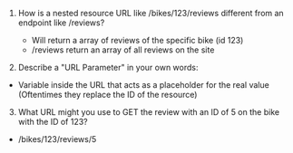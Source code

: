 1. How is a nested resource URL like /bikes/123/reviews
   different from an endpoint like /reviews?

   - Will return a array of reviews of the specific bike (id 123)
   - /reviews return an array of all reviews on the site

2. Describe a "URL Parameter" in your own words:

- Variable inside the URL that acts as a placeholder for the real value
  (Oftentimes they replace the ID of the resource)

3. What URL might you use to GET the review with an ID of 5 on the bike
   with the ID of 123?

- /bikes/123/reviews/5
